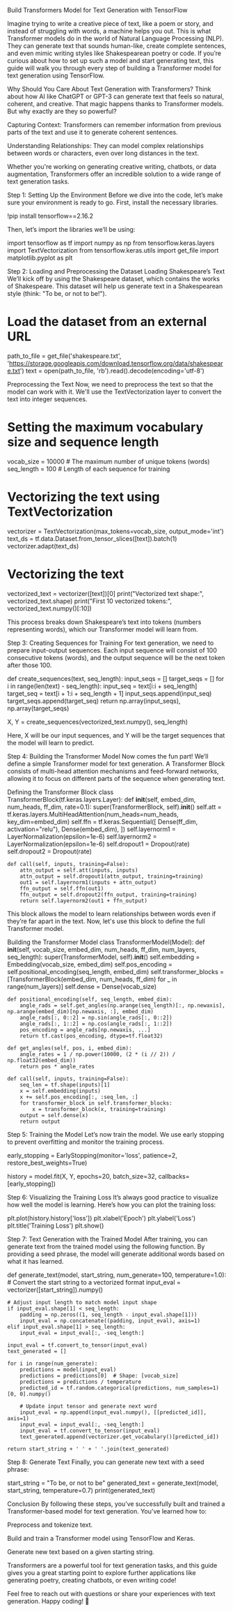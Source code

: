 Build Transformers Model for Text Generation with TensorFlow

Imagine trying to write a creative piece of text, like a poem or story, and instead of struggling with words, a machine helps you out. This is what Transformer models do in the world of Natural Language Processing (NLP). They can generate text that sounds human-like, create complete sentences, and even mimic writing styles like Shakespearean poetry or code. If you’re curious about how to set up such a model and start generating text, this guide will walk you through every step of building a Transformer model for text generation using TensorFlow.


Why Should You Care About Text Generation with Transformers?
Think about how AI like ChatGPT or GPT-3 can generate text that feels so natural, coherent, and creative. That magic happens thanks to Transformer models. But why exactly are they so powerful?

Capturing Context: Transformers can remember information from previous parts of the text and use it to generate coherent sentences.

Understanding Relationships: They can model complex relationships between words or characters, even over long distances in the text.

Whether you're working on generating creative writing, chatbots, or data augmentation, Transformers offer an incredible solution to a wide range of text generation tasks.


Step 1: Setting Up the Environment
Before we dive into the code, let’s make sure your environment is ready to go. First, install the necessary libraries.

!pip install tensorflow==2.16.2

Then, let’s import the libraries we’ll be using:

import tensorflow as tf
import numpy as np
from tensorflow.keras.layers import TextVectorization
from tensorflow.keras.utils import get_file
import matplotlib.pyplot as plt


Step 2: Loading and Preprocessing the Dataset
Loading Shakespeare’s Text
We’ll kick off by using the Shakespeare dataset, which contains the works of Shakespeare. This dataset will help us generate text in a Shakespearean style (think: "To be, or not to be!").

# Load the dataset from an external URL
path_to_file = get_file('shakespeare.txt', 'https://storage.googleapis.com/download.tensorflow.org/data/shakespeare.txt')
text = open(path_to_file, 'rb').read().decode(encoding='utf-8')

Preprocessing the Text
Now, we need to preprocess the text so that the model can work with it. We'll use the TextVectorization layer to convert the text into integer sequences.

# Setting the maximum vocabulary size and sequence length
vocab_size = 10000  # The maximum number of unique tokens (words)
seq_length = 100  # Length of each sequence for training

# Vectorizing the text using TextVectorization
vectorizer = TextVectorization(max_tokens=vocab_size, output_mode='int')
text_ds = tf.data.Dataset.from_tensor_slices([text]).batch(1)
vectorizer.adapt(text_ds)

# Vectorizing the text
vectorized_text = vectorizer([text])[0]
print("Vectorized text shape:", vectorized_text.shape)
print("First 10 vectorized tokens:", vectorized_text.numpy()[:10])

This process breaks down Shakespeare’s text into tokens (numbers representing words), which our Transformer model will learn from.


Step 3: Creating Sequences for Training
For text generation, we need to prepare input-output sequences. Each input sequence will consist of 100 consecutive tokens (words), and the output sequence will be the next token after those 100.

def create_sequences(text, seq_length): 
    input_seqs = [] 
    target_seqs = [] 
    for i in range(len(text) - seq_length): 
        input_seq = text[i:i + seq_length] 
        target_seq = text[i + 1:i + seq_length + 1] 
        input_seqs.append(input_seq) 
        target_seqs.append(target_seq) 
    return np.array(input_seqs), np.array(target_seqs)

X, Y = create_sequences(vectorized_text.numpy(), seq_length)

Here, X will be our input sequences, and Y will be the target sequences that the model will learn to predict.


Step 4: Building the Transformer Model
Now comes the fun part! We’ll define a simple Transformer model for text generation. A Transformer Block consists of multi-head attention mechanisms and feed-forward networks, allowing it to focus on different parts of the sequence when generating text.

Defining the Transformer Block
class TransformerBlock(tf.keras.layers.Layer):
    def __init__(self, embed_dim, num_heads, ff_dim, rate=0.1):
        super(TransformerBlock, self).__init__()
        self.att = tf.keras.layers.MultiHeadAttention(num_heads=num_heads, key_dim=embed_dim)
        self.ffn = tf.keras.Sequential([
            Dense(ff_dim, activation="relu"),
            Dense(embed_dim),
        ])
        self.layernorm1 = LayerNormalization(epsilon=1e-6)
        self.layernorm2 = LayerNormalization(epsilon=1e-6)
        self.dropout1 = Dropout(rate)
        self.dropout2 = Dropout(rate)

    def call(self, inputs, training=False):
        attn_output = self.att(inputs, inputs)
        attn_output = self.dropout1(attn_output, training=training)
        out1 = self.layernorm1(inputs + attn_output)
        ffn_output = self.ffn(out1)
        ffn_output = self.dropout2(ffn_output, training=training)
        return self.layernorm2(out1 + ffn_output)

This block allows the model to learn relationships between words even if they’re far apart in the text. Now, let's use this block to define the full Transformer model.

Building the Transformer Model
class TransformerModel(Model):
    def __init__(self, vocab_size, embed_dim, num_heads, ff_dim, num_layers, seq_length):
        super(TransformerModel, self).__init__()
        self.embedding = Embedding(vocab_size, embed_dim)
        self.pos_encoding = self.positional_encoding(seq_length, embed_dim)
        self.transformer_blocks = [TransformerBlock(embed_dim, num_heads, ff_dim) for _ in range(num_layers)]
        self.dense = Dense(vocab_size)

    def positional_encoding(self, seq_length, embed_dim):
        angle_rads = self.get_angles(np.arange(seq_length)[:, np.newaxis], np.arange(embed_dim)[np.newaxis, :], embed_dim)
        angle_rads[:, 0::2] = np.sin(angle_rads[:, 0::2])
        angle_rads[:, 1::2] = np.cos(angle_rads[:, 1::2])
        pos_encoding = angle_rads[np.newaxis, ...]
        return tf.cast(pos_encoding, dtype=tf.float32)

    def get_angles(self, pos, i, embed_dim):
        angle_rates = 1 / np.power(10000, (2 * (i // 2)) / np.float32(embed_dim))
        return pos * angle_rates

    def call(self, inputs, training=False):
        seq_len = tf.shape(inputs)[1]
        x = self.embedding(inputs)
        x += self.pos_encoding[:, :seq_len, :]
        for transformer_block in self.transformer_blocks:
            x = transformer_block(x, training=training)
        output = self.dense(x)
        return output


Step 5: Training the Model
Let’s now train the model. We use early stopping to prevent overfitting and monitor the training process.

early_stopping = EarlyStopping(monitor='loss', patience=2, restore_best_weights=True)

history = model.fit(X, Y, epochs=20, batch_size=32, callbacks=[early_stopping])


Step 6: Visualizing the Training Loss
It’s always good practice to visualize how well the model is learning. Here’s how you can plot the training loss:

plt.plot(history.history['loss'])
plt.xlabel('Epoch')
plt.ylabel('Loss')
plt.title('Training Loss')
plt.show()


Step 7: Text Generation with the Trained Model
After training, you can generate text from the trained model using the following function. By providing a seed phrase, the model will generate additional words based on what it has learned.

def generate_text(model, start_string, num_generate=100, temperature=1.0):
    # Convert the start string to a vectorized format
    input_eval = vectorizer([start_string]).numpy()

    # Adjust input length to match model input shape
    if input_eval.shape[1] < seq_length:
        padding = np.zeros((1, seq_length - input_eval.shape[1]))
        input_eval = np.concatenate((padding, input_eval), axis=1)
    elif input_eval.shape[1] > seq_length:
        input_eval = input_eval[:, -seq_length:]

    input_eval = tf.convert_to_tensor(input_eval)
    text_generated = []

    for i in range(num_generate):
        predictions = model(input_eval)
        predictions = predictions[0]  # Shape: [vocab_size]
        predictions = predictions / temperature
        predicted_id = tf.random.categorical(predictions, num_samples=1)[0, 0].numpy()

        # Update input tensor and generate next word
        input_eval = np.append(input_eval.numpy(), [[predicted_id]], axis=1)
        input_eval = input_eval[:, -seq_length:]
        input_eval = tf.convert_to_tensor(input_eval)
        text_generated.append(vectorizer.get_vocabulary()[predicted_id])

    return start_string + ' ' + ' '.join(text_generated)

Step 8: Generate Text
Finally, you can generate new text with a seed phrase:

start_string = "To be, or not to be"
generated_text = generate_text(model, start_string, temperature=0.7)
print(generated_text)


Conclusion
By following these steps, you’ve successfully built and trained a Transformer-based model for text generation. You've learned how to:

Preprocess and tokenize text.

Build and train a Transformer model using TensorFlow and Keras.

Generate new text based on a given starting string.

Transformers are a powerful tool for text generation tasks, and this guide gives you a great starting point to explore further applications like generating poetry, creating chatbots, or even writing code!


Feel free to reach out with questions or share your experiences with text generation. Happy coding! 🚀